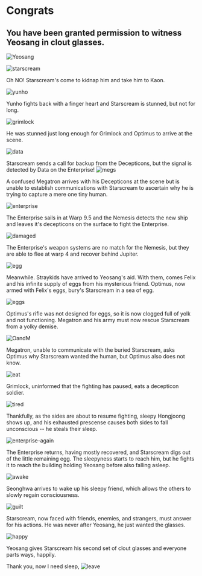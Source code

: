 # Congrats 
## You have been granted permission to witness Yeosang in clout glasses.
![Yeosang](pictures\yeosang-glasses.jpg)

![starscream](pictures\starscream.jpg)

Oh NO! Starscream's come to kidnap him and take him to Kaon.

![yunho](pictures\yunho.jpg) 

Yunho fights back with a finger heart and Starscream is stunned, but not for long.

![grimlock](pictures\grimlock-optimus.jpg)

He was stunned just long enough for Grimlock and Optimus to arrive at the scene.

![data](pictures\data.jpg)

Starscream sends a call for backup from the Decepticons, but the signal is detected by Data on the Enterprise!
![megs](pictures\confused-megs.png)

A confused Megatron arrives with his Decepticons at the scene but is unable to establish communications with Starscream to ascertain why he is trying to capture a mere one tiny human.

![enterprise](pictures\enterprise.jfif)

The Enterprise sails in at Warp 9.5 and the Nemesis detects the new ship and leaves it's decepticons on the surface to fight the Enterprise.

![damaged](pictures\enterprise-damaged.jfif)

The Enterprise's weapon systems are no match for the Nemesis, but they are able to flee at warp 4 and recover behind Jupiter.

![egg](pictures\felix-egg.jpg)

Meanwhile. Straykids have arrived to Yeosang's aid. With them, comes Felix and his infinite supply of eggs from his mysterious friend. Optimus, now armed with Felix's eggs, bury's Starscream in a sea of egg.


![eggs](pictures\eggs.jfif)

 Optimus's rifle was not designed for eggs, so it is now clogged full of yolk and not functioning. Megatron and his army must now rescue Starscream from a yolky demise.

 ![OandM](pictures\optimus-megatron.jfif)
 
 Megatron, unable to communicate with the buried Starscream, asks Optimus why Starscream wanted the human, but Optimus also does not know.

 ![eat](pictures\hungry.jfif)
 
 Grimlock, uninformed that the fighting has paused, eats a decepticon soldier.

 ![tired](pictures\tired.jfif)
 
 Thankfully, as the sides are about to resume fighting, sleepy Hongjoong shows up, and his exhausted prescense causes both sides to fall unconscious -- he steals their sleep.

 ![enterprise-again](pictures\enterprise-2.jfif)
 
 The Enterprise returns, having mostly recovered, and Starscream digs out of the little remaining egg. The sleepyness starts to reach him, but he fights it to reach the building holding Yeosang before also falling asleep.

 ![awake](pictures\-up.gif)
 
 Seonghwa arrives to wake up his sleepy friend, which allows the others to slowly regain consciousness.

 ![guilt](pictures\guilty.jfif)

Starscream, now faced with friends, enemies, and strangers, must answer for his actions.
He was never after Yeosang, he just wanted the glasses.

![happy](pictures\starscream-glasses.png)

Yeosang gives Starscream his second set of clout glasses and everyone parts ways, happily.

Thank you, now I need sleep, 
![leave](pictures\please-leave.jpg)